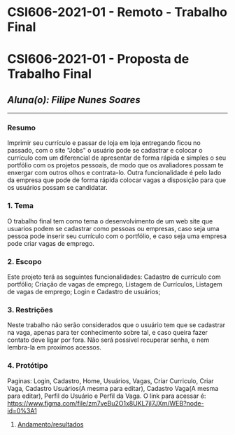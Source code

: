 # **CSI606-2021-01 - Remoto - Trabalho Final**

# **CSI606-2021-01 - Proposta de Trabalho Final**

## *Aluna(o): Filipe Nunes Soares*

--------------

<!-- Descrever um resumo sobre o trabalho. -->

### Resumo
  
  Imprimir seu currículo e passar de loja em loja entregando ficou no passado, com o site "Jobs" o usuário pode se cadastrar e colocar o currículo com um diferencial de apresentar de forma rápida e simples o seu portfólio com os projetos pessoais, de modo que os avaliadores possam te enxergar com outros olhos e contrata-lo. 
  Outra funcionalidade é pelo lado da empresa que pode de forma rápida colocar vagas a disposição para que os usuários possam se candidatar.

<!-- Apresentar o tema. -->
### 1. Tema

  O trabalho final tem como tema o desenvolvimento de um web site que usuarios podem se cadastrar como pessoas ou empresas, caso seja uma pessoa pode inserir seu currículo com o portfólio, e caso seja uma empresa pode criar vagas de emprego.

<!-- Descrever e limitar o escopo da aplicação. -->
### 2. Escopo

  Este projeto terá as seguintes funcionalidades: Cadastro de currículo com portfólio; Criação de vagas de emprego, Listagem de Currículos, Listagem de vagas de emprego; Login e Cadastro de usuários; 

<!-- Apresentar restrições de funcionalidades e de escopo. -->
### 3. Restrições

  Neste trabalho não serão considerados que o usuário tem que se cadastrar na vaga, apenas para ter conhecimento sobre tal, e caso queira fazer contato deve ligar por fora. Não será possivel recuperar senha, e nem lembra-la em proximos acessos. 

<!-- Construir alguns protótipos para a aplicação, disponibilizá-los no Github e descrever o que foi considerado. //-->
### 4. Protótipo

  Paginas: Login, Cadastro, Home, Usuários, Vagas, Criar Curriculo, Criar Vaga, Cadastro Usuários(A mesma para editar), Cadastro Vaga(A mesma para editar), Perfil do Usuário e Perfil da Vaga.
O link para acessar é: https://www.figma.com/file/zm7veBu2O1x8UKL7jl7JXm/WEB?node-id=0%3A1  

1. [Andamento/resultados](./02-final-version.md)
